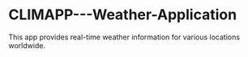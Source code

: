 # CLIMAPP---Weather-Application
 This app provides real-time weather information for various locations worldwide.
